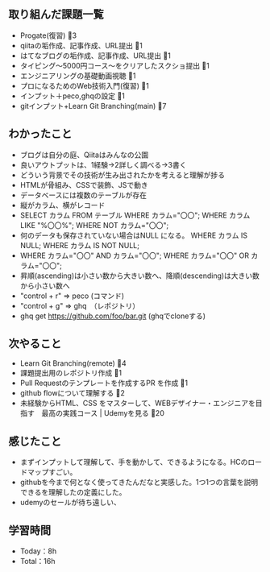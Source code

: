## 取り組んだ課題一覧

- Progate(復習) :tomato:3
- qiitaの垢作成、記事作成、URL提出 :tomato:1
- はてなブログの垢作成、記事作成、URL提出 :tomato:1
- タイピング〜5000円コース〜をクリアしたスクショ提出 :tomato:1
- エンジニアリングの基礎動画視聴 :tomato:1
- プロになるためのWeb技術入門(復習) :tomato:1
- インプット＋peco,ghqの設定 :tomato:1
- gitインプット+Learn Git Branching(main) :tomato:7

## わかったこと

- ブログは自分の庭、Qiitaはみんなの公園
- 良いアウトプットは、1経験->2詳しく調べる->3書く
- どういう背景でその技術が生み出されたかを考えると理解が捗る
- HTMLが骨組み、CSSで装飾、JSで動き
- データベースには複数のテーブルが存在
- 縦がカラム、横がレコード
- SELECT カラム FROM テーブル WHERE カラム="〇〇"; WHERE カラム LIKE "%〇〇%"; WHERE NOT カラム="〇〇";
- 何のデータも保存されていない場合はNULL になる。 WHERE カラム IS NULL; WHERE カラム IS NOT NULL;
- WHERE カラム="〇〇" AND カラム="〇〇";  WHERE カラム="〇〇" OR カラム="〇〇";
- 昇順(ascending)は小さい数から大きい数へ、降順(descending)は大きい数から小さい数へ
- "control + r" => peco (コマンド)
- "control + g" => ghq　（レポジトリ）
- ghq get <https://github.com/foo/bar.git>   (ghqでcloneする)

## 次やること


- Learn Git Branching(remote) :tomato:4
- 課題提出用のレポジトリ作成 :tomato:1
- Pull Requestのテンプレートを作成するPR を作成 :tomato:1
- github flowについて理解する :tomato:2
- 未経験からHTML、CSS をマスターして、WEBデザイナー・エンジニアを目指す　最高の実践コース | Udemyを見る :tomato:20

## 感じたこと

- まずインプットして理解して、手を動かして、できるようになる。HCのロードマップすごい。
- githubを今まで何となく使ってきたんだなと実感した。1つ1つの言葉を説明できるを理解したの定義にした。
- udemyのセールが待ち遠しい、

## 学習時間

- Today：8h
- Total：16h
